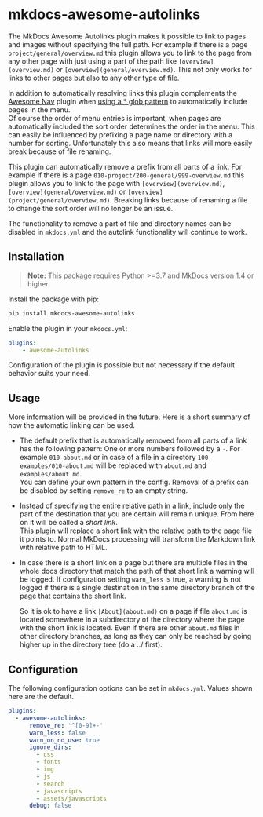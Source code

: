 # mkdocs-awesome-autolinks

The MkDocs Awesome Autolinks plugin makes it possible to link to pages and images without specifying the full path. For example if there is a page `project/general/overview.md` this plugin allows you to
link to the page from any other page with just using a part of the path like `[overview](overview.md)`
or `[overview](general/overview.md)`. This not only works for links to other pages but also to any
other type of file.

In addition to automatically resolving links this plugin complements the 
[Awesome Nav][awesome-pages] plugin when [using a * glob pattern][glob-pattern] to automatically include pages in the menu.  
Of course the order of menu entries is important, when pages are automatically included the sort
order determines the order in the menu. This can easily be influenced by prefixing a page name or
directory with a number for sorting. Unfortunately this also means that links will more easily break
because of file renaming.

This plugin can automatically remove a prefix from all parts of a link. For example if there is a page `010-project/200-general/999-overview.md` this plugin allows you to
link to the page with `[overview](overview.md)`, `[overview](general/overview.md)` or 
`[overview](project/general/overview.md)`. Breaking links because of renaming a file to change the
sort order will no longer be an issue.

The functionality to remove a part of file and directory names can be disabled in `mkdocs.yml` and
the autolink functionality will continue to work.

[awesome-pages]: https://github.com/lukasgeiter/mkdocs-awesome-nav
[glob-pattern]: https://lukasgeiter.github.io/mkdocs-awesome-nav/features/nav/#glob-patterns

## Installation

> **Note:** This package requires Python >=3.7 and MkDocs version 1.4 or higher.  

Install the package with pip:

```bash
pip install mkdocs-awesome-autolinks
```

Enable the plugin in your `mkdocs.yml`:

```yaml
plugins:
    - awesome-autolinks
```

Configuration of the plugin is possible but not necessary if the default behavior suits your need.

## Usage
More information will be provided in the future. Here is a short summary of how the
automatic linking can be used.

* The default prefix that is automatically removed from all parts of a link has the following pattern:
One or more numbers followed by a `-`. For example `010-about.md` or
in case of a file in a directory `100-examples/010-about.md` will be replaced with `about.md`
and `examples/about.md`.<br>
You can define your own pattern in the config. Removal of a prefix can be disabled by setting
`remove_re` to an empty string.

* Instead of specifying the entire relative path in a link, include only the part of the destination that you are certain will remain unique. From here on
it will be called a *short link*.<br>
This plugin will replace a short link with the relative path to the page file it points to.
Normal MkDocs processing will transform the Markdown link with relative path to HTML.

* In case there is a short link on a page but there are multiple files in the whole docs directory
that match the path of that short link a warning will be logged. If configuration setting `warn_less`
is true, a warning is not logged if there is a single destination in the same directory branch of the page that contains the short link.

  So it is ok to have a link `[About](about.md)` on a page if file `about.md` is located somewhere in
a subdirectory of the directory where the page with the short link is located. Even if there are
other `about.md` files in other directory branches, as long as they can only be reached by going
higher up in the directory tree (do a ../ first).


## Configuration

The following configuration options can be set in `mkdocs.yml`. Values shown here are the default.

``` yaml
plugins:
  - awesome-autolinks:
      remove_re: '^[0-9]+-'
      warn_less: false
      warn_on_no_use: true
      ignore_dirs:
        - css
        - fonts
        - img
        - js
        - search
        - javascripts
        - assets/javascripts
      debug: false
```
